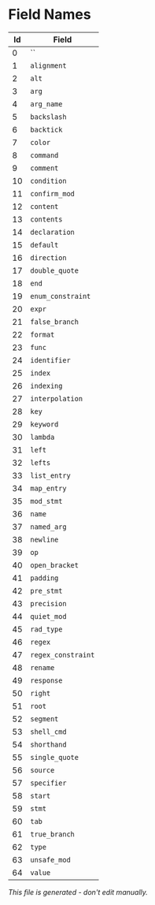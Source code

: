 # Field Names

|  Id | Field                                    |
|-----|------------------------------------------|
|   0 | ``                                       |
|   1 | `alignment`                              |
|   2 | `alt`                                    |
|   3 | `arg`                                    |
|   4 | `arg_name`                               |
|   5 | `backslash`                              |
|   6 | `backtick`                               |
|   7 | `color`                                  |
|   8 | `command`                                |
|   9 | `comment`                                |
|  10 | `condition`                              |
|  11 | `confirm_mod`                            |
|  12 | `content`                                |
|  13 | `contents`                               |
|  14 | `declaration`                            |
|  15 | `default`                                |
|  16 | `direction`                              |
|  17 | `double_quote`                           |
|  18 | `end`                                    |
|  19 | `enum_constraint`                        |
|  20 | `expr`                                   |
|  21 | `false_branch`                           |
|  22 | `format`                                 |
|  23 | `func`                                   |
|  24 | `identifier`                             |
|  25 | `index`                                  |
|  26 | `indexing`                               |
|  27 | `interpolation`                          |
|  28 | `key`                                    |
|  29 | `keyword`                                |
|  30 | `lambda`                                 |
|  31 | `left`                                   |
|  32 | `lefts`                                  |
|  33 | `list_entry`                             |
|  34 | `map_entry`                              |
|  35 | `mod_stmt`                               |
|  36 | `name`                                   |
|  37 | `named_arg`                              |
|  38 | `newline`                                |
|  39 | `op`                                     |
|  40 | `open_bracket`                           |
|  41 | `padding`                                |
|  42 | `pre_stmt`                               |
|  43 | `precision`                              |
|  44 | `quiet_mod`                              |
|  45 | `rad_type`                               |
|  46 | `regex`                                  |
|  47 | `regex_constraint`                       |
|  48 | `rename`                                 |
|  49 | `response`                               |
|  50 | `right`                                  |
|  51 | `root`                                   |
|  52 | `segment`                                |
|  53 | `shell_cmd`                              |
|  54 | `shorthand`                              |
|  55 | `single_quote`                           |
|  56 | `source`                                 |
|  57 | `specifier`                              |
|  58 | `start`                                  |
|  59 | `stmt`                                   |
|  60 | `tab`                                    |
|  61 | `true_branch`                            |
|  62 | `type`                                   |
|  63 | `unsafe_mod`                             |
|  64 | `value`                                  |

*This file is generated - don't edit manually.*

